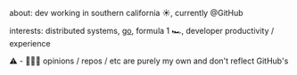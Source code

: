 about: dev working in southern california ☀️, currently @GitHub

interests: distributed systems, [go](https://github.com/stars/ivanpk/lists/go-things-i-find-interesting), formula 1 🏎, developer productivity / experience

⚠️ - 💬🧑‍💻 opinions / repos / etc are purely my own and don't reflect GitHub's
